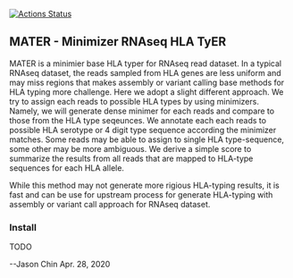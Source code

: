 [![Actions Status](https://github.com/cschin/MATER/workflows/build-and-push-docker-image/badge.svg)](https://github.com/cschin/MATER/actions)

## MATER - Minimizer RNAseq HLA TyER

MATER is a minimier base HLA typer for RNAseq read dataset. In a typical RNAseq dataset,
the reads sampled from HLA genes are less uniform and may miss regions that makes assembly
or variant calling base methods for HLA typing more challenge. Here we adopt a slight
different approach. We try to assign each reads to possible HLA types by using minimizers.
Namely, we will generate dense minimer for each reads and compare to those from the HLA
type seqeunces. We annotate each each reads to possible HLA serotype or 4 digit type sequence
according the minimizer matches. Some reads may be able to assign to single HLA type-sequence,
some other may be more ambiguous. We derive a simple score to summarize the results from
all reads that are mapped to HLA-type sequences for each HLA allele.

While this method may not generate more rigious HLA-typing results, it is fast and can be
use for upstream process for generate HLA-typing with assembly or variant call approach
for RNAseq dataset.


### Install

TODO

--Jason Chin
Apr. 28, 2020    

